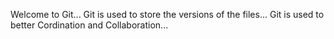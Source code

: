 Welcome to Git...
Git is used to store the versions of the files...
Git is used to better Cordination and Collaboration...

